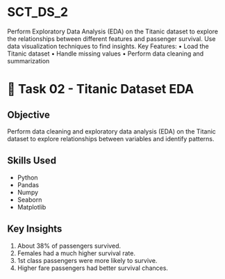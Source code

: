 # SCT_DS_2
Perform Exploratory Data Analysis (EDA) on the Titanic dataset to explore the relationships between different features and passenger survival. Use data visualization techniques to find insights.  Key Features: • Load the Titanic dataset • Handle missing values • Perform data cleaning and summarization 
# 🚢 Task 02 - Titanic Dataset EDA

## Objective
Perform data cleaning and exploratory data analysis (EDA) on the Titanic dataset to explore relationships between variables and identify patterns.

## Skills Used
- Python
- Pandas
- Numpy
- Seaborn
- Matplotlib

## Key Insights
1. About 38% of passengers survived.
2. Females had a much higher survival rate.
3. 1st class passengers were more likely to survive.
4. Higher fare passengers had better survival chances.
